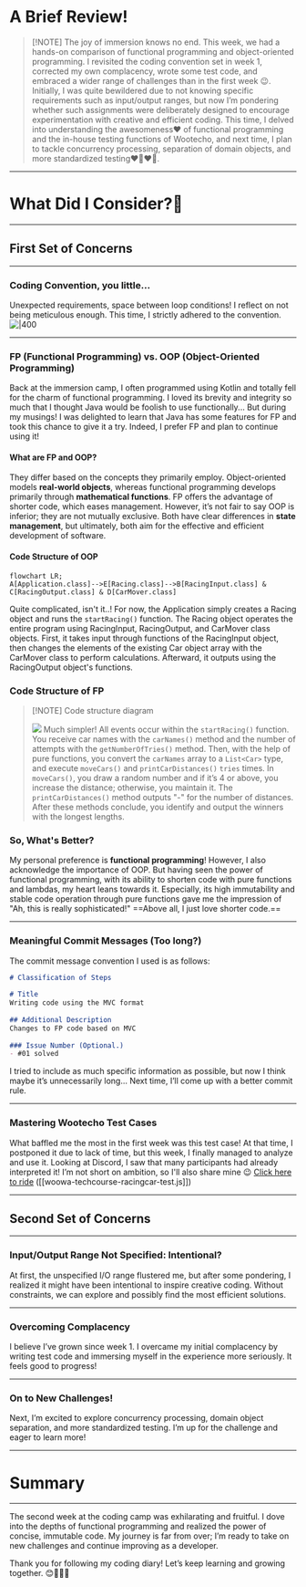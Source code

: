 # A Brief Review!
> [!NOTE] The joy of immersion knows no end.
> This week, we had a hands-on comparison of functional programming and object-oriented programming. I revisited the coding convention set in week 1, corrected my own complacency, wrote some test code, and embraced a wider range of challenges than in the first week 😉.
> Initially, I was quite bewildered due to not knowing specific requirements such as input/output ranges, but now I’m pondering whether such assignments were deliberately designed to encourage experimentation with creative and efficient coding.
> This time, I delved into understanding the awesomeness❤️ of functional programming and the in-house testing functions of Wootecho, and next time, I plan to tackle concurrency processing, separation of domain objects, and more standardized testing❤️‍🔥❤️‍🔥.

---

# What Did I Consider?🧐
---
## First Set of Concerns
---
### Coding Convention, you little...
Unexpected requirements, space between loop conditions! I reflect on not being meticulous enough. This time, I strictly adhered to the convention.
![|400](https://i.imgur.com/V5dni0x.png)

---
### FP (Functional Programming) vs. OOP (Object-Oriented Programming)
Back at the immersion camp, I often programmed using Kotlin and totally fell for the charm of functional programming. I loved its brevity and integrity so much that I thought Java would be foolish to use functionally... But during my musings! I was delighted to learn that Java has some features for FP and took this chance to give it a try. Indeed, I prefer FP and plan to continue using it!

#### What are FP and OOP?
They differ based on the concepts they primarily employ. Object-oriented models **real-world objects**, whereas functional programming develops primarily through **mathematical functions**. FP offers the advantage of shorter code, which eases management. However, it’s not fair to say OOP is inferior; they are not mutually exclusive.
Both have clear differences in **state management**, but ultimately, both aim for the effective and efficient development of software.

#### Code Structure of OOP
```mermaid
flowchart LR;
A[Application.class]-->E[Racing.class]-->B[RacingInput.class] & C[RacingOutput.class] & D[CarMover.class]
```
Quite complicated, isn't it..! For now, the Application simply creates a Racing object and runs the `startRacing()` function.
The Racing object operates the entire program using RacingInput, RacingOutput, and CarMover class objects. First, it takes input through functions of the RacingInput object, then changes the elements of the existing Car object array with the CarMover class to perform calculations. Afterward, it outputs using the RacingOutput object's functions.

### Code Structure of FP
> [!NOTE] Code structure diagram
> 
> ![](https://i.imgur.com/5eTPUcr.png)
> Much simpler! All events occur within the `startRacing()` function. You receive car names with the `carNames()` method and the number of attempts with the `getNumberOfTries()` method.
> Then, with the help of pure functions, you convert the `carNames` array to a `List<Car>` type, and execute `moveCars()` and `printCarDistances()` `tries` times.
> In `moveCars()`, you draw a random number and if it’s 4 or above, you increase the distance; otherwise, you maintain it. The `printCarDistances()` method outputs "-" for the number of distances.
> After these methods conclude, you identify and output the winners with the longest lengths.

### So, What's Better?
My personal preference is **functional programming**! However, I also acknowledge the importance of OOP. But having seen the power of functional programming, with its ability to shorten code with pure functions and lambdas, my heart leans towards it. Especially, its high immutability and stable code operation through pure functions gave me the impression of "Ah, this is really sophisticated!" ==Above all, I just love shorter code.==

---
### Meaningful Commit Messages (Too long?)
The commit message convention I used is as follows:
```markdown
# Classification of Steps  
  
# Title  
Writing code using the MVC format
  
## Additional Description  
Changes to FP code based on MVC
  
### Issue Number (Optional.)
- #01 solved
```
I tried to include as much specific information as possible, but now I think maybe it’s unnecessarily long... Next time, I’ll come up with a better commit rule.

---
### Mastering Wootecho Test Cases
What baffled me the most in the first week was this test case! At that time, I postponed it due to lack of time, but this week, I finally managed to analyze and use it. Looking at Discord, I saw that many participants had already interpreted it! I’m not short on ambition, so I'll also share mine 😉
[Click here to ride]() ([[woowa-techcourse-racingcar-test.js]])

---

## Second Set of Concerns
---
### Input/Output Range Not Specified: Intentional?
At first, the unspecified I/O range flustered me, but after some pondering, I realized it might have been intentional to inspire creative coding. Without constraints, we can explore and possibly find the most efficient solutions.

---
### Overcoming Complacency
I believe I’ve grown since week 1. I overcame my initial complacency by writing test code and immersing myself in the experience more seriously. It feels good to progress!

---
### On to New Challenges!
Next, I’m excited to explore concurrency processing, domain object separation, and more standardized testing. I’m up for the challenge and eager to learn more!

---
# Summary
---
The second week at the coding camp was exhilarating and fruitful. I dove into the depths of functional programming and realized the power of concise, immutable code. My journey is far from over; I’m ready to take on new challenges and continue improving as a developer.

Thank you for following my coding diary! Let’s keep learning and growing together. 😊🚀👨‍💻
